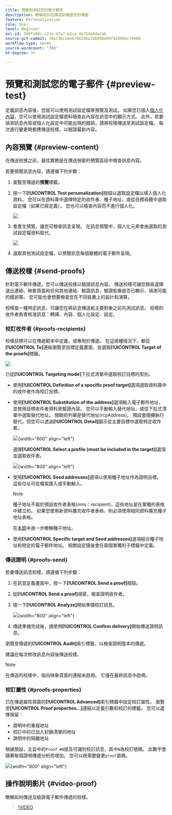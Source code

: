 ```yaml
---
title: 預覽和測試您的電子郵件
description: 瞭解如何在傳送前驗證您的傳遞
feature: Personalization
role: User
level: Beginner
exl-id: 5b9fa90c-c23e-47a7-b2ca-de75da4da2ab
source-git-commit: 70af3bceee67082d6a1bb098e60fd2899dc74600
workflow-type: tm+mt
source-wordcount: '703'
ht-degree: 3%

---
```


# 預覽和測試您的電子郵件 {#preview-test}

定義訊息內容後，您就可以使用測試設定檔來預覽及測試。 如果您已插入[個人化內容](personalize.md)，您可以使用測試設定檔資料檢查此內容在訊息中的顯示方式。 此外，若要偵測訊息內容或個人化設定中可能出現的錯誤，請將校樣傳送至測試設定檔。 每次進行變更時都應傳送校樣，以驗證最新內容。

## 內容預覽 {#preview-content}

在傳送校樣之前，最佳實務是在傳送視窗的預覽區段中檢查訊息內容。

若要預覽訊息內容，請遵循下列步驟：

1. 瀏覽至傳遞的&#x200B;**預覽**&#x200B;標籤。
1. 按一下&#x200B;**[!UICONTROL Test personalization]**&#x200B;按鈕以選取設定檔以填入個人化資料。 您可以在資料庫中選擇特定的收件者、種子地址，或從目標母體中選取設定檔（如果已經定義）。 您也可以檢查內容而不進行個人化。

   ![](assets/test-personalization.png)

1. 會產生預覽，讓您可檢查訊息呈現。 在訊息預覽中，個人化元素會由選取的測試設定檔資料取代。

   ![](assets/test-personalization-with-a-recipient.png)

1. 選取其他測試設定檔，以預覽訊息每個變體的電子郵件呈現。

## 傳送校樣 {#send-proofs}

針對電子郵件傳遞，您可以傳送校樣以驗證訊息內容。 傳送校樣可讓您檢查選擇退出連結、映象頁面和任何其他連結、驗證訊息、驗證影像是否已顯示、偵測可能的錯誤等。 您可能也會想要檢查您在不同裝置上的設計和演算。

校樣是一種特定訊息，可讓您在將訊息傳送給主要對象之前先測試訊息。 校樣的收件者負責核准訊息：轉譯、內容、個人化設定、設定。

### 校訂收件者 {#proofs-recipients}

校樣目標可以在傳遞範本中定義，或專用於傳遞。 在這兩種情況下，都從&#x200B;**[!UICONTROL To]**&#x200B;連結瀏覽至目標定義畫面，並選取&#x200B;**[!UICONTROL Target of the proofs]**&#x200B;標籤。

![](assets/target-of-proofs.png)

已從&#x200B;**[!UICONTROL Targeting mode]**&#x200B;下拉式清單中選取校訂目標的型別。

* 使用&#x200B;**[!UICONTROL Definition of a specific proof target]**&#x200B;選項選取資料庫中的收件者作為校訂目標。
* 使用&#x200B;**[!UICONTROL Substitution of the address]**&#x200B;選項輸入電子郵件地址，並使用目標收件者資料來驗證內容。 您可以手動輸入替代地址，或從下拉式清單中選取替代地址。 關聯的列舉是替代地址(rcpAddress)。
預設會隨機執行替代，但您可以透過&#x200B;**[!UICONTROL Detail]**&#x200B;圖示從主要目標中選取特定收件者。

  ![](assets/target-of-proofs-substitution-details.png){width="800" align="left"}

  選擇&#x200B;**[!UICONTROL Select a profile (must be included in the target)]**&#x200B;選項並選取收件者。

  ![](assets/target-of-proofs-substitution.png){width="800" align="left"}


* 使用&#x200B;**[!UICONTROL Seed addresses]**&#x200B;選項以使用種子地址作為證明目標。 這些位址可從檔案匯入或手動輸入。

  >[!NOTE]
  >
  >種子地址不屬於預設收件者表格(nms：recipient)，這些地址是在單獨的表格中建立的。 如果您使用新資料擴充收件者表格，則必須使用相同資料擴充種子地址表格。

  在[本節](../audiences/test-profiles.md)中進一步瞭解種子地址。

* 使用&#x200B;**[!UICONTROL Specific target and Seed addresses]**&#x200B;選項結合種子地址和特定的電子郵件地址。 相關設定隨後會在兩個單獨的子標籤中定義。

### 傳送證明 {#proofs-send}

若要傳送訊息校樣，請遵循下列步驟：

1. 在訊息定義畫面中，按一下&#x200B;**[!UICONTROL Send a proof]**&#x200B;按鈕。
1. 從&#x200B;**[!UICONTROL Send a proof]**&#x200B;視窗，檢查證明收件者。
1. 按一下&#x200B;**[!UICONTROL Analyze]**&#x200B;開始準備校訂訊息。

   ![](assets/send-proof-analyze.png){width="800" align="left"}

1. 傳遞準備完成後，請使用&#x200B;**[!UICONTROL Confirm delivery]**&#x200B;開始傳送證明訊息。

瀏覽至傳遞的&#x200B;**[!UICONTROL Audit]**&#x200B;索引標籤，以檢查證明復本的傳遞。

建議在每次修改訊息內容後傳送校樣。

>[!NOTE]
>
>在傳送的校樣中，指向映象頁面的連結未啟用。 它僅在最終訊息中啟用。

### 校訂屬性 {#proofs-properties}

已在傳遞屬性視窗的&#x200B;**[!UICONTROL Advanced]**&#x200B;索引標籤中設定校訂屬性。 瀏覽至&#x200B;**[!UICONTROL Proof properties...]**&#x200B;連結以定義引數和校訂的標籤。 您可以選擇保留：

* 證明中的重複地址
* 校訂中的已加入封鎖清單的地址
* 證明中的隔離地址

根據預設，主旨中的`Proof #N`提及可識別校訂訊息，其中`N`為校訂號碼。 此數字會隨著每個證明傳遞分析而增加。 您可以視需要變更`proof`首碼。

![](assets/proof-parameters.png){width="800" align="left"}


## 操作說明影片 {#video-proof}

瞭解如何傳送及驗證電子郵件傳遞的校樣。

>[!VIDEO](https://video.tv.adobe.com/v/333404)
